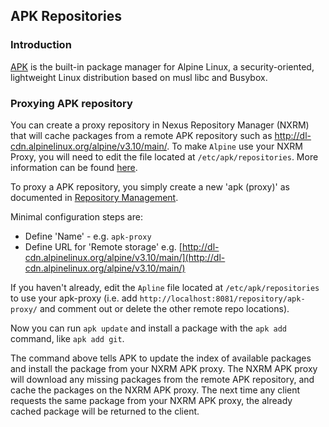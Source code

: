 <!--

    Sonatype Nexus (TM) Open Source Version
    Copyright (c) 2019-present Sonatype, Inc.
    All rights reserved. Includes the third-party code listed at http://links.sonatype.com/products/nexus/oss/attributions.

    This program and the accompanying materials are made available under the terms of the Eclipse Public License Version 1.0,
    which accompanies this distribution and is available at http://www.eclipse.org/legal/epl-v10.html.

    Sonatype Nexus (TM) Professional Version is available from Sonatype, Inc. "Sonatype" and "Sonatype Nexus" are trademarks
    of Sonatype, Inc. Apache Maven is a trademark of the Apache Software Foundation. M2eclipse is a trademark of the
    Eclipse Foundation. All other trademarks are the property of their respective owners.

-->
## APK Repositories

### Introduction

[APK](https://wiki.alpinelinux.org/wiki/Alpine_Linux_package_management) is the built-in package manager for Alpine Linux, a security-oriented, lightweight Linux distribution based on musl libc and Busybox.

### Proxying APK repository

You can create a proxy repository in Nexus Repository Manager (NXRM) that will cache packages from a remote APK repository such as
http://dl-cdn.alpinelinux.org/alpine/v3.10/main/. To make `Alpine` use your NXRM Proxy, you will need to edit the file located at `/etc/apk/repositories`. More information can be found [here](https://wiki.alpinelinux.org/wiki/Enable_Community_Repository). 
 
To proxy a APK repository, you simply create a new 'apk (proxy)' as documented in 
[Repository Management](https://help.sonatype.com/repomanager3/configuration/repository-management). 

Minimal configuration steps are:
- Define 'Name' - e.g. `apk-proxy`
- Define URL for 'Remote storage' e.g. [http://dl-cdn.alpinelinux.org/alpine/v3.10/main/](http://dl-cdn.alpinelinux.org/alpine/v3.10/main/)

If you haven't already, edit the `Apline` file located at `/etc/apk/repositories` to use your apk-proxy (i.e. add `http://localhost:8081/repository/apk-proxy/` and comment out or delete the other remote repo locations).

Now you can run `apk update` and install a package with the `apk add` command, like `apk add git`.

The command above tells APK to update the index of available packages and install the package from your NXRM APK proxy. The NXRM APK proxy will 
download any missing packages from the remote APK repository, and cache the packages on the NXRM APK proxy.
The next time any client requests the same package from your NXRM APK proxy, the already cached package will
be returned to the client.
